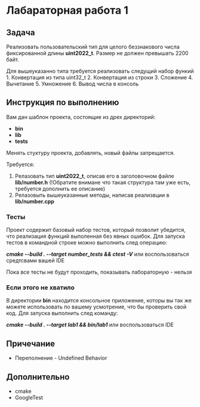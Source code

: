 # Лабараторная работа 1

## Задача

  Реализовать пользовательский тип для целого беззнакового числа
фиксированной длины **uint2022_t**. Размер не должен превышать 2200 байт.

  Для вышеуказанно типа требуется реализовать следущий набор функий
     1. Конвертация из типа uint32_t
     2. Конвертация из строки
     3. Сложение
     4. Вычетание
     5. Умножение
     6. Вывод числа в консоль


## Инструкция по выполнению

Вам дан шаблон проекта, состоящие из дрех директорий:
- **bin**
- **lib**
- **tests**

Менять стуктуру проекта, добавлять, новый файлы запрещается.

Требуется:
  1. Релазовать тип **uint2022_t**, описав его в заголовочном файле **lib/number.h** (!Обратите внимане что такая структура там уже есть, требуется дополнить ее описание)
  2. Релазовыть вышеуказанные методы, написав реализвции в **lib/number.cpp**

### Тесты

Проект содержит базовый набор тестов, который позволит убедится, что реализация функций выполенная без явных ошибок.
Для запуска тестов в командной строке можно выполнить след операцию:

***cmake --build . --target number_tests && ctest -V***  или воспользоваться средтсвами вашей IDE

Пока все тесты не будут проходить, показывать лабораторную - нельзя

### Если этого не хватило

В директории **bin** находится консольное приложение, которы вы так же можете использовать по вашему усмотрение, что бы проверить свой код.
Для запуска выполнить след команду:

***cmake --build . --target lab1 && bin/lab1*** или воспользоваться IDE



## Причечание
 - Переполнение - Undefined Behavior


## Дополнительно
 - cmake
 - GoogleTest
